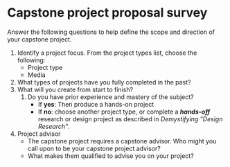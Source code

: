# Capstone project proposal survey

Answer the following questions to help define the scope and direction of your capstone project.

1. Identify a project focus. From the project types list, choose the following:
   * Project type
   * Media
2. What types of projects have you fully completed in the past?
3. What will you create from start to finish?
   1. Do you have prior experience and mastery of the subject?
      * If **yes**: Then produce a hands-on project 
      * If **no**: choose another project type, or complete a _**hands-off**_ research or design project as described in  _Demystifying "Design Research"_.
4. Project advisor
   * The capstone project requires a capstone advisor. Who might you call upon to be your capstone project advisor?
   * What makes them qualified to advise you on your project?



